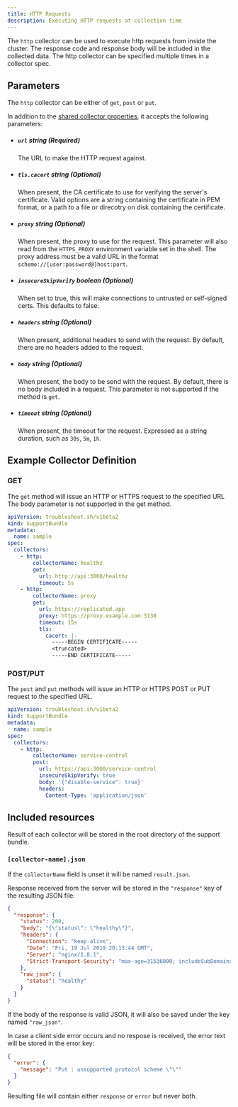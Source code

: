 ```yaml
---
title: HTTP Requests
description: Executing HTTP requests at collection time
---
```


The `http` collector can be used to execute http requests from inside the cluster.
The response code and response body will be included in the collected data.
The http collector can be specified multiple times in a collector spec.

## Parameters

The `http` collector can be either of `get`, `post` or `put`.

In addition to the [shared collector properties](/collect/collectors/#shared-properties), it accepts the following parameters:

- ##### `url` string (Required)

  The URL to make the HTTP request against.

- ##### `tls.cacert` string (Optional)

  When present, the CA certificate to use for verifying the server's certificate.
  Valid options are a string containing the certificate in PEM format, or a path to a file or direcotry on disk containing the certificate.

- ##### `proxy` string (Optional)

  When present, the proxy to use for the request.  This parameter will also read from the `HTTPS_PROXY` environment variable set in the shell.
  The proxy address must be a valid URL in the format `scheme://[user:password@]host:port`.

- ##### `insecureSkipVerify` boolean (Optional)

  When set to true, this will make connections to untrusted or self-signed certs.
  This defaults to false.

- ##### `headers` string (Optional)

  When present, additional headers to send with the request.
  By default, there are no headers added to the request.

- ##### `body` string (Optional)

  When present, the body to be send with the request.
  By default, there is no body included in a request.
  This parameter is not supported if the method is `get`.

- ##### `timeout` string (Optional)

  When present, the timeout for the request.
  Expressed as a string duration, such as `30s`, `5m`, `1h`.

## Example Collector Definition

### GET

The `get` method will issue an HTTP or HTTPS request to the specified URL
The body parameter is not supported in the get method.

```yaml
apiVersion: troubleshoot.sh/v1beta2
kind: SupportBundle
metadata:
  name: sample
spec:
  collectors:
    - http:
        collectorName: healthz
        get:
          url: http://api:3000/healthz
          timeout: 5s
    - http:
        collectorName: proxy
        get:
          url: https://replicated.app
          proxy: https://proxy.example.com:3130
          timeout: 15s
          tls:
            cacert: |-
              -----BEGIN CERTIFICATE-----
              <truncated>
              -----END CERTIFICATE-----
```

### POST/PUT

The `post` and `put` methods will issue an HTTP or HTTPS POST or PUT request to the specified URL.

```yaml
apiVersion: troubleshoot.sh/v1beta2
kind: SupportBundle
metadata:
  name: sample
spec:
  collectors:
    - http:
        collectorName: service-control
        post:
          url: https://api:3000/service-control
          insecureSkipVerify: true
          body: '{"disable-service": true}'
          headers:
            Content-Type: 'application/json'
```

## Included resources

Result of each collector will be stored in the root directory of the support bundle.

### `[collector-name].json`

If the `collectorName` field is unset it will be named `result.json`.

Response received from the server will be stored in the `"response"` key of the resulting JSON file:

```json
{
  "response": {
    "status": 200,
    "body": "{\"status\": \"healthy\"}",
    "headers": {
      "Connection": "keep-alive",
      "Date": "Fri, 19 Jul 2019 20:13:44 GMT",
      "Server": "nginx/1.8.1",
      "Strict-Transport-Security": "max-age=31536000; includeSubDomains"
    },
    "raw_json": {
      "status": "healthy"
    }
  }
}
```

If the body of the response is valid JSON, it will also be saved under the key named `"raw_json"`.

In case a client side error occurs and no respose is received, the error text will be stored in the error key:

```json
{
  "error": {
    "message": "Put : unsupported protocol scheme \"\""
  }
}
```

Resulting file will contain either `response` or `error` but never both.
